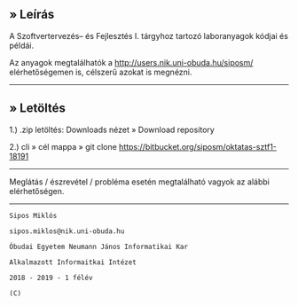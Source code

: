 ## » Leírás

A Szoftvertervezés– és Fejlesztés I. tárgyhoz tartozó laboranyagok kódjai és példái.

Az anyagok megtalálhatók a http://users.nik.uni-obuda.hu/siposm/ elérhetőségemen is, célszerű azokat is megnézni.

---

## » Letöltés

1.) .zip letöltés: Downloads nézet » Download repository

2.) cli » cél mappa » git clone https://bitbucket.org/siposm/oktatas-sztf1-18191

---

Meglátás / észrevétel / probléma esetén megtalálható vagyok az alábbi elérhetőségen.

---

	Sipos Miklós
	
	sipos.miklos@nik.uni-obuda.hu

	Óbudai Egyetem Neumann János Informatikai Kar

	Alkalmazott Informaitkai Intézet

	2018 - 2019 - 1 félév

	(C)